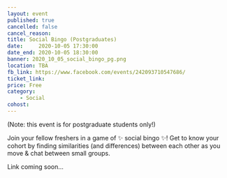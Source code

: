 ```yaml
---
layout: event
published: true
cancelled: false
cancel_reason:
title: Social Bingo (Postgraduates)
date:     2020-10-05 17:30:00
date_end: 2020-10-05 18:30:00
banner: 2020_10_05_social_bingo_pg.png
location: TBA
fb_link: https://www.facebook.com/events/242093710547686/
ticket_link: 
price: Free
category:
    - Social
cohost:
---
```


(Note: this event is for postgraduate students only!)

Join your fellow freshers in a game of ✨ social bingo ✨! Get to know your cohort by finding similarities (and differences) between each other as you move & chat between small groups.

Link coming soon...